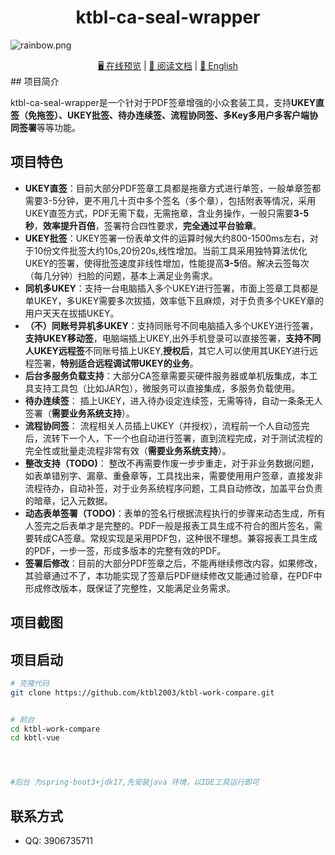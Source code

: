 <div align="center">

[//]: # (  <img alt="vue3-element-admin" width="80" height="80" src="./src/assets/logo.png">)
  <h1>ktbl-ca-seal-wrapper</h1>

</div>

![](https://foruda.gitee.com/images/1708618984641188532/a7cca095_716974.png "rainbow.png")
<div align="center">
  <a target="_blank" href="#">🖥️ 在线预览</a> |  <a target="_blank" href="#">📑 阅读文档</a> | <a href="./README.en-US.md">💬 English</a>
</div>
## 项目简介


ktbl-ca-seal-wrapper是一个针对于PDF签章增强的小众套装工具，支持**UKEY直签（免拖签）、UKEY批签、待办连续签、流程协同签、多Key多用户多客户端协同签署**等等功能。
## 项目特色
- **UKEY直签**：目前大部分PDF签章工具都是拖章方式进行单签，一般单章签都需要3-5分钟，更不用几十页中多个签名（多个章），包括附表等情况，采用UKEY直签方式，PDF无需下载，无需拖章，含业务操作，一般只需要**3-5秒**，**效率提升百倍**，签署符合四性要求，**完全通过平台验章**。
- **UKEY批签**：UKEY签署一份表单文件的运算时候大约800-1500ms左右，对于10份文件批签大约10s,20份20s,线性增加。当前工具采用独特算法优化UKEY的签署，使得批签速度非线性增加，性能提高**3-5**倍。解决云签每次（每几分钟）扫脸的问题，基本上满足业务需求。
- **同机多UKEY**：支持一台电脑插入多个UKEY进行签署，市面上签章工具都是单UKEY，多UKEY需要多次拔插，效率低下且麻烦，对于负责多个UKEY章的用户天天在拔插UKEY。
- **（不）同账号异机多UKEY**：支持同账号不同电脑插入多个UKEY进行签署，**支持UKEY移动签**，电脑端插上UKEY,出外手机登录可以直接签署，**支持不同人UKEY远程签**不同账号插上UKEY,**授权后**，其它人可以使用其UKEY进行远程签署，**特别适合远程调试带UKEY的业务**。
- **后台多服务负载支持**：大部分CA签章需要买硬件服务器或单机版集成，本工具支持工具包（比如JAR包），微服务可以直接集成，多服务负载使用。
- **待办连续签**： 插上UKEY，进入待办设定连续签，无需等待，自动一条条无人签署（**需要业务系统支持**）。
- **流程协同签**： 流程相关人员插上UKEY（并授权），流程前一个人自动签完后，流转下一个人，下一个也自动进行签署，直到流程完成，对于测试流程的完全性或批量走流程非常有效（**需要业务系统支持**）。
- **整改支持（TODO)**： 整改不再需要作废一步步重走，对于非业务数据问题，如表单错别字、漏章、重叠章等，工具找出来，需要使用用户签章，直接发非流程待办，自动补签，对于业务系统程序问题，工具自动修改，加盖平台负责的暗章，记入元数据。
- **动态表单签署（TODO)**：表单的签名行根据流程执行的步骤来动态生成，所有人签完之后表单才是完整的。PDF一般是报表工具生成不符合的图片签名，需要转成CA签章。常规实现是采用PDF包，这种很不理想。兼容报表工具生成的PDF，一步一签，形成多版本的完整有效的PDF。
- **签署后修改**：目前的大部分PDF签章之后，不能再继续修改内容，如果修改，其验章通过不了，本功能实现了签章后PDF继续修改又能通过验章，在PDF中形成修改版本，既保证了完整性，又能满足业务需求。


## 项目截图



## 项目启动

```bash
# 克隆代码
git clone https://github.com/ktbl2003/ktbl-work-compare.git


# 前台
cd ktbl-work-compare
cd kbtl-vue




#后台 为spring-boot3+jdk17,先安装java 环境，以IDE工具运行即可
```
## 联系方式
- QQ: 3906735711
